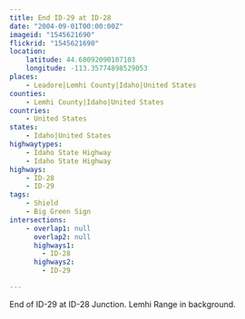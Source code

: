 ```yaml
---
title: End ID-29 at ID-28
date: "2004-09-01T00:00:00Z"
imageid: "1545621690"
flickrid: "1545621690"
location:
    latitude: 44.68092090107103
    longitude: -113.35774898529053
places:
    - Leadore|Lemhi County|Idaho|United States
counties:
    - Lemhi County|Idaho|United States
countries:
    - United States
states:
    - Idaho|United States
highwaytypes:
    - Idaho State Highway
    - Idaho State Highway
highways:
    - ID-28
    - ID-29
tags:
    - Shield
    - Big Green Sign
intersections:
    - overlap1: null
      overlap2: null
      highways1:
        - ID-28
      highways2:
        - ID-29

---
```

End of ID-29 at ID-28 Junction.  Lemhi Range in background.